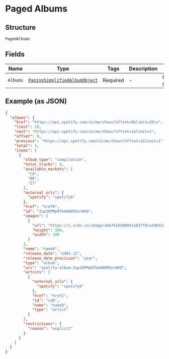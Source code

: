 
# Paged Albums

## Structure

`PagedAlbums`

## Fields

| Name | Type | Tags | Description | Getter | Setter |
|  --- | --- | --- | --- | --- | --- |
| `Albums` | [`PagingSimplifiedAlbumObject`](../../doc/models/paging-simplified-album-object.md) | Required | - | PagingSimplifiedAlbumObject getAlbums() | setAlbums(PagingSimplifiedAlbumObject albums) |

## Example (as JSON)

```json
{
  "albums": {
    "href": "https://api.spotify.com/v1/me/shows?offset=0&limit=20\n",
    "limit": 20,
    "next": "https://api.spotify.com/v1/me/shows?offset=1&limit=1",
    "offset": 0,
    "previous": "https://api.spotify.com/v1/me/shows?offset=1&limit=1",
    "total": 4,
    "items": [
      {
        "album_type": "compilation",
        "total_tracks": 9,
        "available_markets": [
          "CA",
          "BR",
          "IT"
        ],
        "external_urls": {
          "spotify": "spotify6"
        },
        "href": "href0",
        "id": "2up3OPMp9Tb4dAKM2erWXQ",
        "images": [
          {
            "url": "https://i.scdn.co/image/ab67616d00001e02ff9ca10b55ce82ae553c8228\n",
            "height": 300,
            "width": 300
          }
        ],
        "name": "name8",
        "release_date": "1981-12",
        "release_date_precision": "year",
        "type": "album",
        "uri": "spotify:album:2up3OPMp9Tb4dAKM2erWXQ",
        "artists": [
          {
            "external_urls": {
              "spotify": "spotify6"
            },
            "href": "href2",
            "id": "id0",
            "name": "name0",
            "type": "artist"
          }
        ],
        "restrictions": {
          "reason": "explicit"
        }
      }
    ]
  }
}
```

